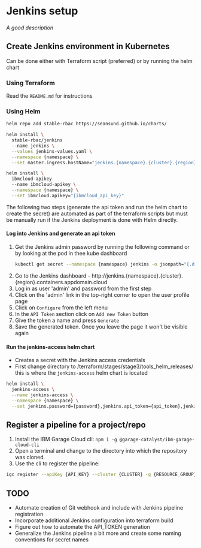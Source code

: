 # Jenkins setup

*A good description*

## Create Jenkins environment in Kubernetes

Can be done either with Terraform script (preferred) or by running the helm chart

### Using Terraform

Read the `README.md` for instructions

### Using Helm

```bash
helm repo add stable-rbac https://seansund.github.io/charts/

helm install \
  stable-rbac/jenkins
  --name jenkins \
  --values jenkins-values.yaml \
  --namespace {namespace} \
  --set master.ingress.hostName="jenkins.{namespace}.{cluster}.{region}.containers.appdomain.cloud"
```

```bash
helm install \
  ibmcloud-apikey
  --name ibmcloud-apikey \
  --namespace {namespace} \
  --set ibmcloud.apikey="{ibmcloud_api_key}"
```

The following two steps (generate the api token and run the helm chart to create the secret)
are automated as part of the terraform scripts but must be manually run if the Jenkins
deployment is done with Helm directly.

#### Log into Jenkins and generate an api token

1. Get the Jenkins admin password by running the following command or by looking at the pod in thee kube dashboard
    ```bash
    kubectl get secret --namespace {namespace} jenkins -o jsonpath="{.data.jenkins-admin-password}" | base64 --decode
    ```
2. Go to the Jenkins dashboard - http://jenkins.{namespace}.{cluster}.{region}.containers.appdomain.cloud
3. Log in as user 'admin' and password from the first step
4. Click on the 'admin' link in the top-right corner to open the user profile page
5. Click on `Configure` from the left menu
6. In the `API Token` section click on `Add new Token` button
7. Give the token a name and press `Generate`
8. Save the generated token. Once you leave the page it won't be visible again

#### Run the jenkins-access helm chart

- Creates a secret with the Jenkins access credentials
- First change directory to /terraform/stages/stage3/tools_helm_releases/ this is where the `jenkins-access` helm chart is located

```bash
helm install \
  jenkins-access \
  --name jenkins-access \
  --namespace {namespace} \
  --set jenkins.password={password},jenkins.api_token={api_token},jenkins.url={jenkins_ingress}
```

## Register a pipeline for a project/repo

1. Install the IBM Garage Cloud cli: `npm i -g @garage-catalyst/ibm-garage-cloud-cli`
2. Open a terminal and change to the directory into which the repository was cloned.
3. Use the cli to register the pipeline:
```bash
igc register --apiKey {API_KEY} --cluster {CLUSTER} -g {RESOURCE_GROUP} -r {REGION} -n {NAMESPACE}
```

## TODO

* Automate creation of Git webhook and include with Jenkins pipeline registration
* Incorporate additional Jenkins configuration into terraform build
* Figure out how to automate the API_TOKEN generation
* Generalize the Jenkins pipeline a bit more and create some naming conventions for secret names
